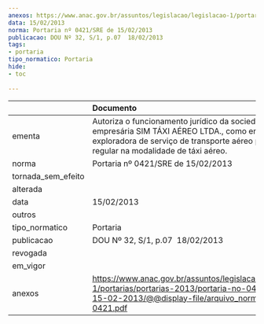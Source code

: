 ```yaml
---
anexos: https://www.anac.gov.br/assuntos/legislacao/legislacao-1/portarias/portarias-2013/portaria-no-0421-sre-de-15-02-2013/@@display-file/arquivo_norma/PA2013-0421.pdf
data: 15/02/2013
norma: Portaria nº 0421/SRE de 15/02/2013
publicacao: DOU Nº 32, S/1, p.07  18/02/2013
tags:
- portaria
tipo_normatico: Portaria
hide: 
- toc 
 
---
```


|                    | Documento                                                                                                                                                                                |
|:-------------------|:-----------------------------------------------------------------------------------------------------------------------------------------------------------------------------------------|
| ementa             | Autoriza o funcionamento jurídico da sociedade empresária SIM TÁXI AÉREO LTDA., como empresa exploradora de serviço de transporte aéreo público não regular na modalidade de táxi aéreo. |
| norma              | Portaria nº 0421/SRE de 15/02/2013                                                                                                                                                       |
| tornada_sem_efeito |                                                                                                                                                                                          |
| alterada           |                                                                                                                                                                                          |
| data               | 15/02/2013                                                                                                                                                                               |
| outros             |                                                                                                                                                                                          |
| tipo_normatico     | Portaria                                                                                                                                                                                 |
| publicacao         | DOU Nº 32, S/1, p.07  18/02/2013                                                                                                                                                         |
| revogada           |                                                                                                                                                                                          |
| em_vigor           |                                                                                                                                                                                          |
| anexos             | https://www.anac.gov.br/assuntos/legislacao/legislacao-1/portarias/portarias-2013/portaria-no-0421-sre-de-15-02-2013/@@display-file/arquivo_norma/PA2013-0421.pdf                        |